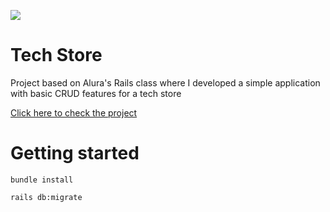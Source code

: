 ![](https://pbs.twimg.com/profile_images/1015244480285376512/2l0W_HQ1_400x400.jpg)
# Tech Store
Project based on Alura's Rails class where I developed a simple application with basic CRUD features for a tech store

[](https://thinksegdocs.atlassian.net/wiki/spaces/PRD/pages/351797297/Documenta+o+API+banco+Nova+Bidu)

[Click here to check the project](http://my-tech-store.herokuapp.com/)

# Getting started
`bundle install`

`rails db:migrate`
